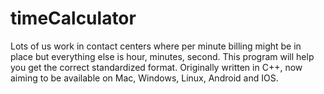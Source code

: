 # timeCalculator
Lots of us work in contact centers where per minute billing might be in place but everything else is hour, minutes, second. This program will help you get the correct standardized format. Originally written in C++, now aiming to be available on Mac, Windows, Linux, Android and IOS.
